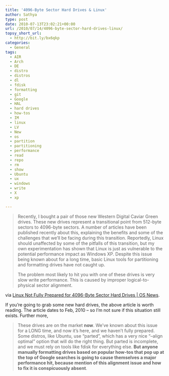 ```yaml
---
title: '4096-Byte Sector Hard Drives & Linux'
author: Sathya
type: post
date: 2010-07-13T23:02:21+00:00
url: /2010/07/14/4096-byte-sector-hard-drives-linux/
topsy_short_url:
  - http://bit.ly/bx6qkp
categories:
  - General
tags:
  - AIR
  - Arch
  - DE
  - distro
  - distros
  - dl
  - fdisk
  - formatting
  - git
  - Google
  - HAL
  - hard drives
  - how-tos
  - IM
  - linux
  - LV
  - New
  - os
  - partition
  - partitioning
  - performance
  - read
  - repo
  - rm
  - show
  - Ubuntu
  - ux
  - windows
  - write
  - X
  - xp

---
```

> Recently, I bought a pair of those new Western Digital Caviar Green drives. These new drives represent a transitional point from 512-byte sectors to 4096-byte sectors. A number of articles have been published recently about this, explaining the benefits and some of the challenges that we&#8217;ll be facing during this transition. Reportedly, Linux should unaffected by some of the pitfalls of this transition, but my own experimentation has shown that Linux is just as vulnerable to the potential performance impact as Windows XP. Despite this issue being known about for a long time, basic Linux tools for partitioning and formatting drives have not caught up.
> 
> The problem most likely to hit you with one of these drives is very slow write performance. This is caused by improper logical-to-physical sector alignment.

via [Linux Not Fully Prepared for 4096-Byte Sector Hard Drives | OS News][1].

If you&#8217;re going to grab some new hard drives, the above article is worth reading. The article dates to Feb, 2010 &#8211; so I&#8217;m not sure if this situation still exists. Further more,

> These drives are on the market **now**. We&#8217;ve known about this issue for a LONG time, and now it&#8217;s here, and we haven&#8217;t fully prepared. Some distros, like Ubuntu, use &#8220;parted&#8221;, which has a very nice &#8220;&#8211;align optimal&#8221; option that will do the right thing. But parted is incomplete, and we must rely on tools like fdisk for everything else. **But anyone manually formatting drives based on popular how-tos that pop up at the top of Google searches is going to cause themselves a major performance hit, because mention of this alignment issue and how to fix it is conspicuously absent**.

 [1]: http://www.osnews.com/story/22872/Linux_Not_Fully_Prepared_for_4096-Byte_Sector_Hard_Drives